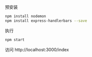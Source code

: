 预安装

```BASH
npm install nodemon
npm install express-handlerbars --save
```

执行

```bash
npm start
```

访问  http://localhost:3000/index 


